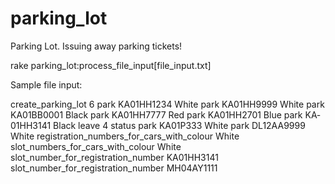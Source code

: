 # parking_lot
Parking Lot. Issuing away parking tickets! 

rake parking_lot:process_file_input[file_input.txt]

Sample file input:

create_parking_lot 6
park KA­01­HH­1234 White
park KA­01­HH­9999 White
park KA­01­BB­0001 Black
park KA­01­HH­7777 Red
park KA­01­HH­2701 Blue
park KA­01­HH­3141 Black
leave 4
status
park KA­01­P­333 White
park DL­12­AA­9999 White
registration_numbers_for_cars_with_colour White
slot_numbers_for_cars_with_colour White
slot_number_for_registration_number KA­01­HH­3141
slot_number_for_registration_number MH­04­AY­1111


